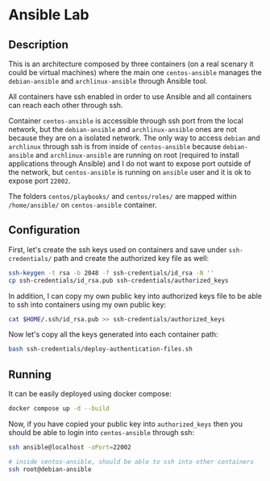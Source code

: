 # Ansible Lab

## Description
This is an architecture composed by three containers (on a real scenary it could be virtual machines) where the main one `centos-ansible` manages the `debian-ansible` and `archlinux-ansible` through Ansible tool.

All containers have ssh enabled in order to use Ansible and all containers can reach each other through ssh.

Container `centos-ansible` is accessible through ssh port from the local network, but the `debian-ansible` and `archlinux-ansible` ones are not because they are on a isolated network. The only way to access `debian` and `archlinux` through ssh is from inside of `centos-ansible` because `debian-ansible` and `archlinux-ansible` are running on root (required to install applications through Ansible) and I do not want to expose port outside of the network, but `centos-ansible` is running on `ansible` user and it is ok to expose port `22002`.

The folders `centos/playbooks/` and `centos/roles/` are mapped within `/home/ansible/` on `centos-ansible` container.

## Configuration
First, let's create the ssh keys used on containers and save under `ssh-credentials/` path and create the authorized key file as well:

```bash
ssh-keygen -t rsa -b 2048 -f ssh-credentials/id_rsa -N ''
cp ssh-credentials/id_rsa.pub ssh-credentials/authorized_keys
```

In addition, I can copy my own public key into authorized keys file to be able to ssh into containers using my own public key:
```bash
cat $HOME/.ssh/id_rsa.pub >> ssh-credentials/authorized_keys
```

Now let's copy all the keys generated into each container path:
```bash
bash ssh-credentials/deploy-authentication-files.sh
```

## Running
It can be easily deployed using docker compose:
```bash
docker compose up -d --build
```

Now, if you have copied your public key into `authorized_keys` then you should be able to login into `centos-ansible` through ssh:
```bash
ssh ansible@localhost -oPort=22002

# inside centos-ansible, should be able to ssh into other containers
ssh root@debian-ansible
```